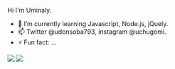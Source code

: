 Hi I'm Uminaly.
- 🌱 I’m currently learning Javascript, Node.js, jQuely.
- 📫 Twitter @udonsoba793, instagram @uchugomi.
- ⚡ Fun fact: ...

<a href="https://github.com/anuraghazra/github-readme-stats">
  <img align="left" src="https://github-readme-stats.vercel.app/api?username=uminaly&count_private=true&show_icons=true" />
</a>
<a href="https://github.com/anuraghazra/github-readme-stats">
  <img align="left" src="https://github-readme-stats.vercel.app/api/top-langs/?username=uminaly" />
</a>
